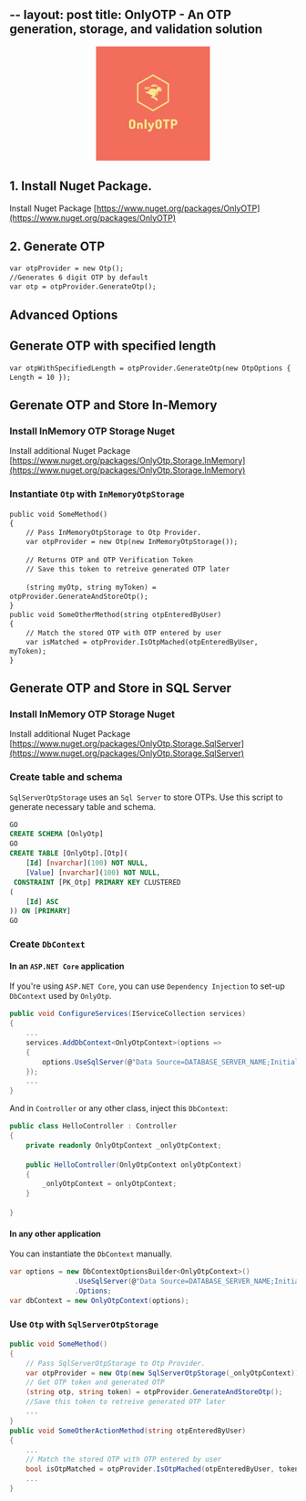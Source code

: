 --
layout: post
title: OnlyOTP - An OTP generation, storage, and validation solution
--


<p align="center">
  <img src="https://raw.githubusercontent.com/OnlyOTP/OnlyOtpAssets/master/images/facebook_profile_image.png" alt="OnlyOTP Logo" width="200" />
</p>


## 1. Install Nuget Package.
Install Nuget Package [https://www.nuget.org/packages/OnlyOTP](https://www.nuget.org/packages/OnlyOTP)

## 2. Generate OTP

````CSharp
var otpProvider = new Otp();
//Generates 6 digit OTP by default
var otp = otpProvider.GenerateOtp();
````

## Advanced Options

## Generate OTP with specified length

````CSharp
var otpWithSpecifiedLength = otpProvider.GenerateOtp(new OtpOptions { Length = 10 });
````

## Gerenate OTP and Store In-Memory
### Install InMemory OTP Storage Nuget
Install additional Nuget Package [https://www.nuget.org/packages/OnlyOtp.Storage.InMemory](https://www.nuget.org/packages/OnlyOtp.Storage.InMemory)
### Instantiate `Otp` with `InMemoryOtpStorage`

````CSharp
public void SomeMethod()
{
    // Pass InMemoryOtpStorage to Otp Provider.
    var otpProvider = new Otp(new InMemoryOtpStorage());

    // Returns OTP and OTP Verification Token
    // Save this token to retreive generated OTP later

    (string myOtp, string myToken) = otpProvider.GenerateAndStoreOtp();
}
public void SomeOtherMethod(string otpEnteredByUser)
{
    // Match the stored OTP with OTP entered by user
    var isMatched = otpProvider.IsOtpMached(otpEnteredByUser, myToken);
}
````
## Generate OTP and Store in SQL Server

### Install InMemory OTP Storage Nuget
Install additional Nuget Package [https://www.nuget.org/packages/OnlyOtp.Storage.SqlServer](https://www.nuget.org/packages/OnlyOtp.Storage.SqlServer)
### Create table and schema
`SqlServerOtpStorage` uses an `Sql Server` to store OTPs. Use this script to generate necessary table and schema.
````sql
GO
CREATE SCHEMA [OnlyOtp]
GO
CREATE TABLE [OnlyOtp].[Otp](
	[Id] [nvarchar](100) NOT NULL,
	[Value] [nvarchar](100) NOT NULL,
 CONSTRAINT [PK_Otp] PRIMARY KEY CLUSTERED 
(
	[Id] ASC
)) ON [PRIMARY]
GO


````

### Create `DbContext`
#### In an `ASP.NET Core` application
If you're using `ASP.NET Core`, you can use `Dependency Injection` to set-up `DbContext` used by `OnlyOtp`.
````csharp
public void ConfigureServices(IServiceCollection services)
{
    ...
    services.AddDbContext<OnlyOtpContext>(options =>
    {        
        options.UseSqlServer(@"Data Source=DATABASE_SERVER_NAME;Initial Catalog=DATABASE_NAME;Integrated Security=True;");
    });
    ...
}
````
And in `Controller` or any other class, inject this `DbContext`:
````csharp
public class HelloController : Controller
{
    private readonly OnlyOtpContext _onlyOtpContext;

    public HelloController(OnlyOtpContext onlyOtpContext)
    {
        _onlyOtpContext = onlyOtpContext;
    }
    
}
````
#### In any other application
You can instantiate the `DbContext` manually.
````csharp
var options = new DbContextOptionsBuilder<OnlyOtpContext>()
                .UseSqlServer(@"Data Source=DATABASE_SERVER_NAME;Initial Catalog=DATABASE_NAME;Integrated Security=True;")
                .Options;
var dbContext = new OnlyOtpContext(options);
````
### Use `Otp` with `SqlServerOtpStorage`
````csharp
public void SomeMethod()
{
    // Pass SqlServerOtpStorage to Otp Provider.
    var otpProvider = new Otp(new SqlServerOtpStorage(_onlyOtpContext));
    // Get OTP token and generated OTP
    (string otp, string token) = otpProvider.GenerateAndStoreOtp();
    //Save this token to retreive generated OTP later
    ...
}
public void SomeOtherActionMethod(string otpEnteredByUser)
{
    ...
    // Match the stored OTP with OTP entered by user
    bool isOtpMatched = otpProvider.IsOtpMached(otpEnteredByUser, token);
    ...
}
````
